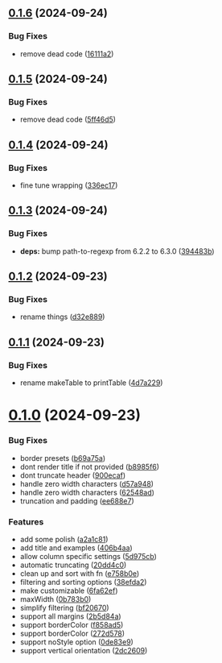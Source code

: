 ## [0.1.6](https://github.com/oclif/core/compare/0.1.5...0.1.6) (2024-09-24)


### Bug Fixes

* remove dead code ([16111a2](https://github.com/oclif/core/commit/16111a279fff48ee346c23f708040f85f28b2779))



## [0.1.5](https://github.com/oclif/core/compare/0.1.4...0.1.5) (2024-09-24)


### Bug Fixes

* remove dead code ([5ff46d5](https://github.com/oclif/core/commit/5ff46d5fb8d0816ff0718be2df8a1d407dbb17d8))



## [0.1.4](https://github.com/oclif/core/compare/0.1.3...0.1.4) (2024-09-24)


### Bug Fixes

* fine tune wrapping ([336ec17](https://github.com/oclif/core/commit/336ec172bf3c1809a82223eef88235ac345e56e8))



## [0.1.3](https://github.com/oclif/core/compare/0.1.2...0.1.3) (2024-09-24)


### Bug Fixes

* **deps:** bump path-to-regexp from 6.2.2 to 6.3.0 ([394483b](https://github.com/oclif/core/commit/394483b03555b766aa0e0ecd72b4a4ab4f630b0f))



## [0.1.2](https://github.com/oclif/core/compare/0.1.1...0.1.2) (2024-09-23)


### Bug Fixes

* rename things ([d32e889](https://github.com/oclif/core/commit/d32e889caa383d7f1bdbe7b4b0ec99f2e31a2a69))



## [0.1.1](https://github.com/oclif/core/compare/0.1.0...0.1.1) (2024-09-23)


### Bug Fixes

* rename makeTable to printTable ([4d7a229](https://github.com/oclif/core/commit/4d7a229270750693e29c6474bc7615747a1dd4ee))



# [0.1.0](https://github.com/oclif/core/compare/20dd4c0451f6866557845da4e515cbaf1de50f20...0.1.0) (2024-09-23)


### Bug Fixes

* border presets ([b69a75a](https://github.com/oclif/core/commit/b69a75abb6c30ab23a4b6d9d49e7b18e82d8c0d4))
* dont render title if not provided ([b8985f6](https://github.com/oclif/core/commit/b8985f6016f12414cddc433f52a15156aee95295))
* dont truncate header ([900ecaf](https://github.com/oclif/core/commit/900ecaf6a302eaa21d378ecc791b36951a9e2caf))
* handle zero width characters ([d57a948](https://github.com/oclif/core/commit/d57a948c88a00da6e420723fbab27c0749ad81d7))
* handle zero width characters ([62548ad](https://github.com/oclif/core/commit/62548ad69a84f22f4dee5251d4512ab3d05832bf))
* truncation and padding ([ee688e7](https://github.com/oclif/core/commit/ee688e7cc1e919d6685917aa530bbd638622dd09))


### Features

* add some polish ([a2a1c81](https://github.com/oclif/core/commit/a2a1c81f46a4fdb2ca5c82bbca8f7d95273316f9))
* add title and examples ([406b4aa](https://github.com/oclif/core/commit/406b4aa3b284fa81ecb9d9f0238742d46aaff5f8))
* allow column specific settings ([5d975cb](https://github.com/oclif/core/commit/5d975cb98ebcec4531a8343ea5d4ab8b2855955e))
* automatic truncating ([20dd4c0](https://github.com/oclif/core/commit/20dd4c0451f6866557845da4e515cbaf1de50f20))
* clean up and sort with fn ([e758b0e](https://github.com/oclif/core/commit/e758b0e8455571f5e7fc165696999349ec716601))
* filtering and sorting options ([38efda2](https://github.com/oclif/core/commit/38efda2cc6b1ad3cb8eaed3ee47411f6c658042a))
* make customizable ([6fa62ef](https://github.com/oclif/core/commit/6fa62efe889c9b80a2f8a347ddb4598f14cf7bdf))
* maxWidth ([0b783b0](https://github.com/oclif/core/commit/0b783b09b4f42be51018d150aa9aa83f77f50f72))
* simplify filtering ([bf20670](https://github.com/oclif/core/commit/bf20670d30397d2b851a4e822a0e5d151423ef36))
* support all margins ([2b5d84a](https://github.com/oclif/core/commit/2b5d84ac6d7b335b7b57c305901836ec441ad6b8))
* support borderColor ([f858ad5](https://github.com/oclif/core/commit/f858ad5c4b60aa4f11ceadcbf99810eb1305aa66))
* support borderColor ([272d578](https://github.com/oclif/core/commit/272d57898a936242cc9e2be4872be2124969e53c))
* support noStyle option ([0de83e9](https://github.com/oclif/core/commit/0de83e9c2888b47219c22ec4e1fa55fad2b902b0))
* support vertical orientation ([2dc2609](https://github.com/oclif/core/commit/2dc2609cfdb7032b204a85989861554e653e53e7))



